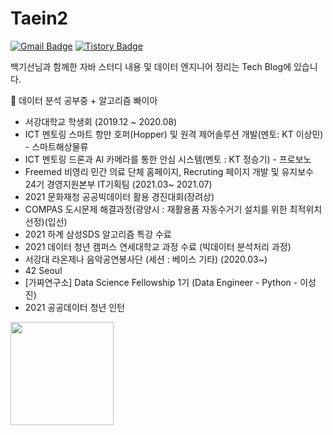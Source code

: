  
# Taein2

[![Gmail Badge](https://img.shields.io/badge/Gmail-D14836?style=flat&logo=Gmail&logoColor=white)](mailto:dls102s@gmail.com)
[![Tistory Badge](https://img.shields.io/badge/Tech%20Blog-555263?style=flat&logoColor=white)](https://codingrepo.tistory.com/)

백기선님과 함께한 자바 스터디 내용 및 데이터 엔지니어 정리는 Tech Blog에 있습니다.


🌱 데이터 분석 공부중 + 알고리즘 빠이아

- 서강대학교 학생회 (2019.12 ~ 2020.08)
- ICT 멘토링 스마트 항만 호퍼(Hopper) 및 원격 제어솔루션 개발(멘토: KT 이상민) - 스마트해상물류
- ICT 멘토링 드론과 AI 카메라를 통한 안심 시스템(멘토 : KT 정승기) - 프로보노
- Freemed 비영리 민간 의료 단체 홈페이지, Recruting 페이지 개발 및 유지보수 24기 경영지원본부 IT기획팀 (2021.03~ 2021.07)
- 2021 문화재청 공공빅데이터 활용 경진대회(장려상)
- COMPAS 도시문제 해결과정(광양시 : 재활용품 자동수거기 설치를 위한 최적위치 선정)(입선)
- 2021 하계 삼성SDS 알고리즘 특강 수료
- 2021 데이터 청년 캠퍼스 연세대학교 과정 수료 (빅데이터 분석처리 과정)
- 서강대 라온제나 음악공연봉사단 (세션 : 베이스 기타) (2020.03~)
- 42 Seoul
- [가짜연구소] Data Science Fellowship 1기 (Data Engineer - Python - 이성진)
- 2021 공공데이터 청년 인턴 

<img align='left' src="https://github-readme-stats.vercel.app/api?username=Taein2" height="165">
